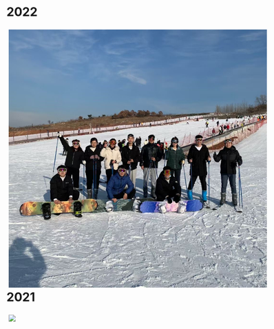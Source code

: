 # 2022
<p style="width:970px;">
    <img src="/huaxue.jpg" align="left" width="600" hspace="5" vspace="5">
</p>

# 2021
<p style="width:970px;">
    <img src="/biye1.jpg" align="left" width="600" hspace="5" vspace="5">
</p>
